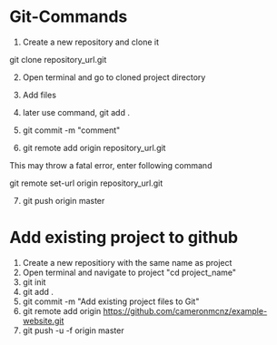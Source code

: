 # Git-Commands

1. Create a new repository and clone it

git clone repository_url.git


2. Open terminal and go to cloned project directory


3. Add files


4. later use command, git add .


5. git commit -m "comment" 


6. git remote add origin repository_url.git

This may throw a fatal error, enter following command

git remote set-url origin repository_url.git


7. git push origin master

# Add existing project to github

1. Create a new repositiory with the same name as project
2. Open terminal and navigate to project "cd project_name"
3. git init
4. git add .
5. git commit -m "Add existing project files to Git"
6. git remote add origin https://github.com/cameronmcnz/example-website.git
7. git push -u -f origin master
